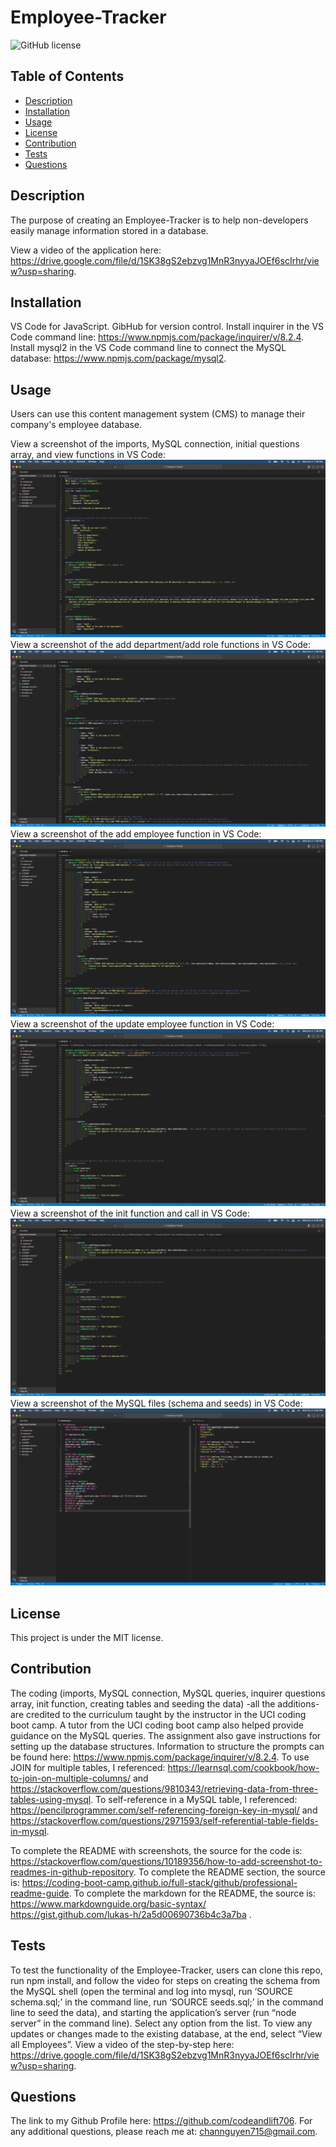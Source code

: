 # Employee-Tracker
![GitHub license](https://img.shields.io/badge/license-MIT-blue.svg)


## Table of Contents
- [Description](#description)
- [Installation](#installation)
- [Usage](#usage)
- [License](#license)
- [Contribution](#contribution)
- [Tests](#tests)
- [Questions](#questions)


## Description
The purpose of creating an Employee-Tracker is to help non-developers easily manage information stored in a database.


View a video of the application here: https://drive.google.com/file/d/1SK38gS2ebzvg1MnR3nyyaJOEf6scIrhr/view?usp=sharing.


## Installation
VS Code for JavaScript. GibHub for version control.
Install inquirer in the VS Code command line: https://www.npmjs.com/package/inquirer/v/8.2.4. Install mysql2 in the VS Code command line to connect the MySQL database: https://www.npmjs.com/package/mysql2.




## Usage
Users can use this content management system (CMS) to manage their company's employee database.


View a screenshot of the imports, MySQL connection, initial questions array, and view functions in VS Code:
![Screenshot of first screenshot](assets/serverScreenshot.png)
View a screenshot of the add department/add role functions in VS Code:
![Screenshot of addADepartment and AddARole](assets/serverTwoScreenshot.png)
View a screenshot of the add employee function in VS Code:
![Screenshot of AddEmployee](assets/serverThreeScreenshot.png)
View a screenshot of the update employee function in VS Code:
![Screenshot of UaspdateEmployee](assets/serverFourScreenshot.png)
View a screenshot of the init function and call in VS Code:
![Screenshot of init function](assets/serverFiveScreenshot.png)
View a screenshot of the MySQL files (schema and seeds) in VS Code:
![Screenshot of schema file and seeds file](assets/schemaSeedsScreenshot.png)




## License
This project is under the MIT license.


## Contribution
The coding (imports, MySQL connection, MySQL queries, inquirer questions array, init function, creating tables and seeding the data) -all the additions- are credited to the curriculum taught by the instructor in the UCI coding boot camp. A tutor from the UCI coding boot camp also helped provide guidance on the MySQL queries. The assignment also gave instructions for setting up the database structures.
Information to structure the prompts can be found here: https://www.npmjs.com/package/inquirer/v/8.2.4.
To use JOIN for multiple tables, I referenced: https://learnsql.com/cookbook/how-to-join-on-multiple-columns/ and https://stackoverflow.com/questions/9810343/retrieving-data-from-three-tables-using-mysql. To self-reference in a MySQL table, I referenced: https://pencilprogrammer.com/self-referencing-foreign-key-in-mysql/ and https://stackoverflow.com/questions/2971593/self-referential-table-fields-in-mysql.




To complete the README with screenshots, the source for the code is: https://stackoverflow.com/questions/10189356/how-to-add-screenshot-to-readmes-in-github-repository.
To complete the README section, the source is: https://coding-boot-camp.github.io/full-stack/github/professional-readme-guide.
To complete the markdown for the README, the source is: https://www.markdownguide.org/basic-syntax/
https://gist.github.com/lukas-h/2a5d00690736b4c3a7ba
.


## Tests
To test the functionality of the Employee-Tracker, users can clone this repo, run npm install, and follow the video for steps on creating the schema from the MySQL shell (open the terminal and log into mysql, run ‘SOURCE schema.sql;’ in the command line, run ‘SOURCE seeds.sql;’ in the command line to seed the data), and starting the application’s server (run “node server” in the command line). Select any option from the list. To view any updates or changes made to the existing database, at the end, select “View all Employees”. View a video of the step-by-step here: https://drive.google.com/file/d/1SK38gS2ebzvg1MnR3nyyaJOEf6scIrhr/view?usp=sharing.


## Questions
The link to my Github Profile here: https://github.com/codeandlift706.
For any additional questions, please reach me at: channguyen715@gmail.com.
